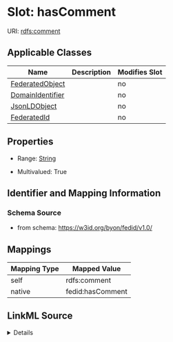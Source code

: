 

# Slot: hasComment

URI: [rdfs:comment](http://www.w3.org/2000/01/rdf-schema#comment)



<!-- no inheritance hierarchy -->





## Applicable Classes

| Name | Description | Modifies Slot |
| --- | --- | --- |
| [FederatedObject](FederatedObject.md) |  |  no  |
| [DomainIdentifier](DomainIdentifier.md) |  |  no  |
| [JsonLDObject](JsonLDObject.md) |  |  no  |
| [FederatedId](FederatedId.md) |  |  no  |







## Properties

* Range: [String](String.md)

* Multivalued: True





## Identifier and Mapping Information







### Schema Source


* from schema: https://w3id.org/byon/fedid/v1.0/




## Mappings

| Mapping Type | Mapped Value |
| ---  | ---  |
| self | rdfs:comment |
| native | fedid:hasComment |




## LinkML Source

<details>
```yaml
name: hasComment
from_schema: https://w3id.org/byon/fedid/v1.0/
rank: 1000
slot_uri: rdfs:comment
alias: hasComment
domain_of:
- JsonLDObject
range: string
multivalued: true

```
</details>